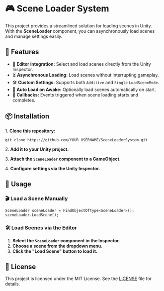 <h1>🎮 Scene Loader System</h1>

<p>This project provides a streamlined solution for loading scenes in Unity. With the <strong>SceneLoader</strong> component, you can asynchronously load scenes and manage settings easily.</p>

<h2>🚀 Features</h2>
    <ul>
        <li>🎯 <strong>Editor Integration:</strong> Select and load scenes directly from the Unity Inspector.</li>
        <li>⏳ <strong>Asynchronous Loading:</strong> Load scenes without interrupting gameplay.</li>
        <li>🛠️ <strong>Custom Settings:</strong> Supports both <code>Additive</code> and <code>Single</code> <code>LoadSceneMode</code>.</li>
        <li>🔄 <strong>Auto Load on Awake:</strong> Optionally load scenes automatically on start.</li>
        <li>📡 <strong>Callbacks:</strong> Events triggered when scene loading starts and completes.</li>
    </ul>

  <h2>📦 Installation</h2>
    <p>1. <strong>Clone this repository:</strong></p>
    <pre><code>git clone https://github.com/YOUR_USERNAME/SceneLoaderSystem.git</code></pre>
    <p>2. <strong>Add it to your Unity project.</strong></p>
    <p>3. <strong>Attach the <code>SceneLoader</code> component to a GameObject.</strong></p>
    <p>4. <strong>Configure settings via the Unity Inspector.</strong></p>

  <h2>📜 Usage</h2>
    <h3>🎬 Load a Scene Manually</h3>
    <pre><code>SceneLoader sceneLoader = FindObjectOfType&lt;SceneLoader&gt;();
sceneLoader.LoadScene();</code></pre>

  <h3>🛠️ Load Scenes via the Editor</h3>
    <ol>
        <li><strong>Select the <code>SceneLoader</code> component in the Inspector.</strong></li>
        <li><strong>Choose a scene from the dropdown menu.</strong></li>
        <li><strong>Click the "Load Scene" button to load it.</strong></li>
    </ol>

  <h2>📄 License</h2>
    <p>This project is licensed under the MIT License. See the <a href="LICENSE">LICENSE</a> file for details.</p>

</body>
</html>
